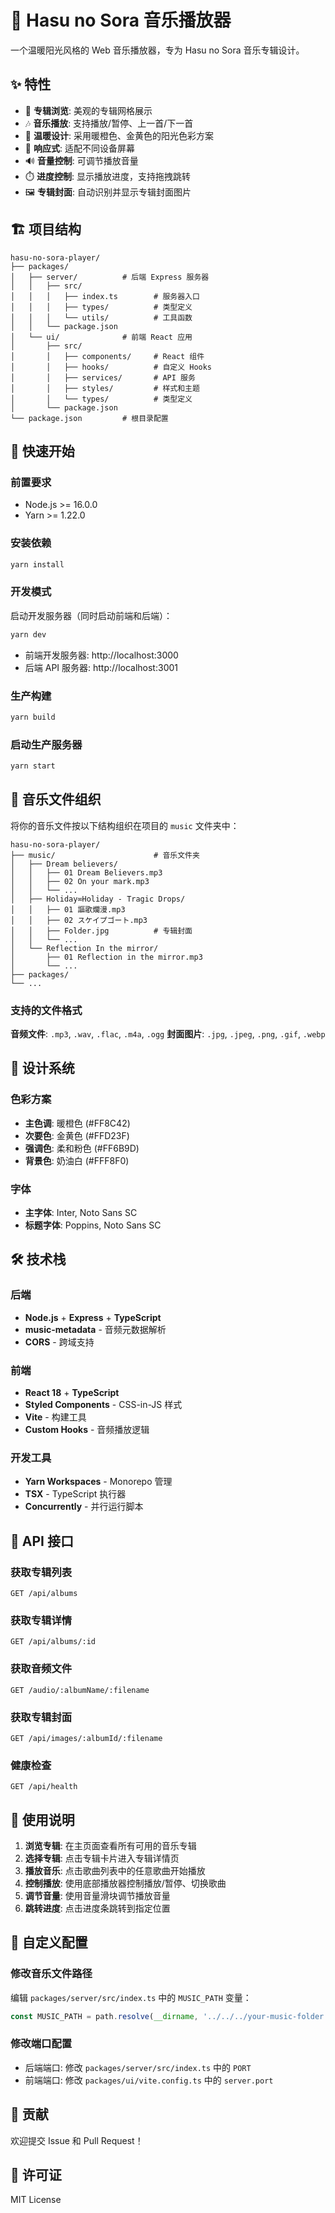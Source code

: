 # 🌸 Hasu no Sora 音乐播放器

一个温暖阳光风格的 Web 音乐播放器，专为 Hasu no Sora 音乐专辑设计。

## ✨ 特性

- 🎵 **专辑浏览**: 美观的专辑网格展示
- 🎶 **音乐播放**: 支持播放/暂停、上一首/下一首
- 🎨 **温暖设计**: 采用暖橙色、金黄色的阳光色彩方案
- 📱 **响应式**: 适配不同设备屏幕
- 🔊 **音量控制**: 可调节播放音量
- ⏱️ **进度控制**: 显示播放进度，支持拖拽跳转
- 🖼️ **专辑封面**: 自动识别并显示专辑封面图片

## 🏗️ 项目结构

```
hasu-no-sora-player/
├── packages/
│   ├── server/          # 后端 Express 服务器
│   │   ├── src/
│   │   │   ├── index.ts        # 服务器入口
│   │   │   ├── types/          # 类型定义
│   │   │   └── utils/          # 工具函数
│   │   └── package.json
│   └── ui/              # 前端 React 应用
│       ├── src/
│       │   ├── components/     # React 组件
│       │   ├── hooks/          # 自定义 Hooks
│       │   ├── services/       # API 服务
│       │   ├── styles/         # 样式和主题
│       │   └── types/          # 类型定义
│       └── package.json
└── package.json         # 根目录配置
```

## 🚀 快速开始

### 前置要求

- Node.js >= 16.0.0
- Yarn >= 1.22.0

### 安装依赖

```bash
yarn install
```

### 开发模式

启动开发服务器（同时启动前端和后端）：

```bash
yarn dev
```

- 前端开发服务器: http://localhost:3000
- 后端 API 服务器: http://localhost:3001

### 生产构建

```bash
yarn build
```

### 启动生产服务器

```bash
yarn start
```

## 📁 音乐文件组织

将你的音乐文件按以下结构组织在项目的 `music` 文件夹中：

```
hasu-no-sora-player/
├── music/                      # 音乐文件夹
│   ├── Dream believers/
│   │   ├── 01 Dream Believers.mp3
│   │   ├── 02 On your mark.mp3
│   │   └── ...
│   ├── Holiday∞Holiday - Tragic Drops/
│   │   ├── 01 謳歌爛漫.mp3
│   │   ├── 02 スケイプゴート.mp3
│   │   ├── Folder.jpg          # 专辑封面
│   │   └── ...
│   └── Reflection In the mirror/
│       ├── 01 Reflection in the mirror.mp3
│       └── ...
├── packages/
└── ...
```

### 支持的文件格式

**音频文件**: `.mp3`, `.wav`, `.flac`, `.m4a`, `.ogg`
**封面图片**: `.jpg`, `.jpeg`, `.png`, `.gif`, `.webp`

## 🎨 设计系统

### 色彩方案
- **主色调**: 暖橙色 (#FF8C42)
- **次要色**: 金黄色 (#FFD23F)
- **强调色**: 柔和粉色 (#FF6B9D)
- **背景色**: 奶油白 (#FFF8F0)

### 字体
- **主字体**: Inter, Noto Sans SC
- **标题字体**: Poppins, Noto Sans SC

## 🛠️ 技术栈

### 后端
- **Node.js** + **Express** + **TypeScript**
- **music-metadata** - 音频元数据解析
- **CORS** - 跨域支持

### 前端
- **React 18** + **TypeScript**
- **Styled Components** - CSS-in-JS 样式
- **Vite** - 构建工具
- **Custom Hooks** - 音频播放逻辑

### 开发工具
- **Yarn Workspaces** - Monorepo 管理
- **TSX** - TypeScript 执行器
- **Concurrently** - 并行运行脚本

## 📝 API 接口

### 获取专辑列表
```
GET /api/albums
```

### 获取专辑详情
```
GET /api/albums/:id
```

### 获取音频文件
```
GET /audio/:albumName/:filename
```

### 获取专辑封面
```
GET /api/images/:albumId/:filename
```

### 健康检查
```
GET /api/health
```

## 🎵 使用说明

1. **浏览专辑**: 在主页面查看所有可用的音乐专辑
2. **选择专辑**: 点击专辑卡片进入专辑详情页
3. **播放音乐**: 点击歌曲列表中的任意歌曲开始播放
4. **控制播放**: 使用底部播放器控制播放/暂停、切换歌曲
5. **调节音量**: 使用音量滑块调节播放音量
6. **跳转进度**: 点击进度条跳转到指定位置

## 🔧 自定义配置

### 修改音乐文件路径

编辑 `packages/server/src/index.ts` 中的 `MUSIC_PATH` 变量：

```typescript
const MUSIC_PATH = path.resolve(__dirname, '../../../your-music-folder');
```

### 修改端口配置

- 后端端口: 修改 `packages/server/src/index.ts` 中的 `PORT`
- 前端端口: 修改 `packages/ui/vite.config.ts` 中的 `server.port`

## 🤝 贡献

欢迎提交 Issue 和 Pull Request！

## 📄 许可证

MIT License
